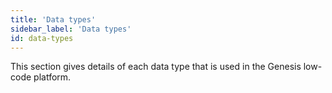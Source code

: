 ```yaml
---
title: 'Data types'
sidebar_label: 'Data types'
id: data-types
---
```


This section gives details of each data type that is used in the Genesis low-code platform.